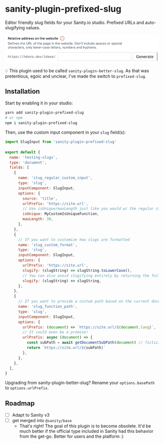 # sanity-plugin-prefixed-slug

Editor friendly slug fields for your Sanity.io studio. Prefixed URLs and auto-slugifying values.

![Screenshot of the plugin in action](src/demo.gif)

💡 This plugin used to be called `sanity-plugin-better-slug`. As that was pretentious, egoic and unclear, I've made the switch to `prefixed-slug`.

## Installation

Start by enabling it in your studio:

```bash
yarn add sanity-plugin-prefixed-slug
# or npm
npm i sanity-plugin-prefixed-slug
```

Then, use the custom input component in your `slug` field(s):

```js
import SlugInput from 'sanity-plugin-prefixed-slug'

export default {
  name: 'testing-slugs',
  type: 'document',
  fields: [
    {
      name: 'slug_regular_custom_input',
      type: 'slug',
      inputComponent: SlugInput,
      options: {
        source: 'title',
        urlPrefix: 'https://site.url',
        // Use isUnique/maxLength just like you would w/ the regular slug field
        isUnique: MyCustomIsUniqueFunction,
        maxLength: 30,
      },
    },
    {
      // If you want to customize how slugs are formatted
      name: 'slug_custom_format',
      type: 'slug',
      inputComponent: SlugInput,
      options: {
        urlPrefix: 'https://site.url',
        slugify: (slugString) => slugString.toLowerCase(),
        // You can also avoid slugifying entirely by returning the full value:
        slugify: (slugString) => slugString,
      },
    },
    {
      // If you want to provide a custom path based on the current document:
      name: 'slug_function_path',
      type: 'slug',
      inputComponent: SlugInput,
      options: {
        urlPrefix: (document) => `https://site.url/${document.lang}`,
        // It could even be a promise!
        urlPrefix: async (document) => {
          const subPath = await getDocumentSubPath(document) // ficticious method
          return `https://site.url/${subPath}`
        },
      },
    },
  ],
}
```

Upgrading from sanity-plugin-better-slug? Rename your `options.basePath` to `options.urlPrefix`.

## Roadmap

- [ ] Adapt to Sanity v3
- [ ] get merged into `@sanity/base`
  - That's right! The goal of this plugin is to become obsolete. It'd be much better if the official type included in Sanity had this behavior from the get-go. Better for users and the platform :)
